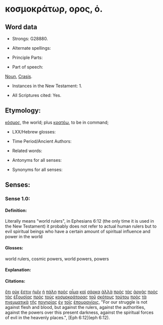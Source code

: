 # κοσμοκράτωρ, ορος, ὁ.

<!-- Status: S2=Needs2ndReview -->
<!-- Lexica used for edits: BDAG, FFM, LN, BN, A-S -->

## Word data

* Strongs: G28880.


* Alternate spellings:

* Principle Parts: 

* Part of speech: 

[Noun](http://ugg.readthedocs.io/en/latest/noun.html),
[Crasis](http://ugg.readthedocs.io/en/latest/crasis.html).

* Instances in the New Testament: 1.

* All Scriptures cited: Yes.

## Etymology: 

[κόσμος](../G28890/01.md), the world; plus [κρατέω](../G29020/01.md), to be in command;

* LXX/Hebrew glosses: 

* Time Period/Ancient Authors: 

* Related words: 

* Antonyms for all senses:

* Synonyms for all senses: 

## Senses:

### Sense 1.0:

#### Definition: 

Literally means "world rulers", in Ephesians 6:12 (the only time it is used in the New Testament) it probably does not refer to actual human rulers but to evil spiritual beings who have a certain amount of spiritual influence and power in the world

#### Glosses:

world rulers, cosmic powers, world powers, powers

#### Explanation:

#### Citations:

[ὅτι](../G37540/01.md) [οὐκ](../G37560/01.md) [ἔστιν](../G99999/01.md) [ἡμῖν](../G14730/01.md) [ἡ](../G35880/01.md) [πάλη](../G38230/01.md) [πρὸς](../G43140/01.md) [αἷμα](../G01290/01.md) [καὶ](../G25320/01.md) [σάρκα](../G45610/01.md) [ἀλλὰ](../G02350/01.md) [πρὸς](../G43140/01.md) [τὰς](../G35880/01.md) [ἀρχάς](../G07460/01.md) [πρὸς](../G43140/01.md) [τὰς](../G35880/01.md) [ἐξουσίας](../G18490/01.md) [πρὸς](../G43140/01.md) [τοὺς](../G35880/01.md) [κοσμοκράτορας](../G28880/01.md) [τοῦ](../G35880/01.md) [σκότους](../G46550/01.md) [τούτου](../G37780/01.md) [πρὸς](../G43140/01.md) [τὰ](../G35880/01.md) [πνευματικὰ](../G41520/01.md) [τῆς](../G35880/01.md) [πονηρίας](../G41890/01.md) [ἐν](../G17220/01.md) [τοῖς](../G35880/01.md) [ἐπουρανίοις](../G20320/01.md), 
"For our struggle is not against flesh and blood, but against the rulers, against the authorities, against the powers over this present darkness, against the spiritual forces of evil in the heavenly places.", 
[Eph 6:12](eph 6:12). 
